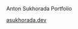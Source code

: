 Anton Sukhorada Portfolio

 <a href="https://asukhorada.dev" target="_blank">
              asukhorada.dev
            </a>